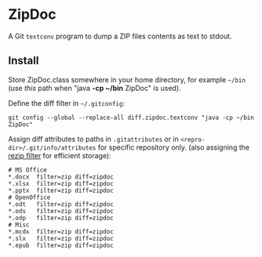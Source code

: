 # ZipDoc
A Git `textconv` program to dump a ZIP files contents as text to stdout.

## Install
Store ZipDoc.class somewhere in your home directory, for example `~/bin` (use *this* path when "java **-cp ~/bin** ZipDoc" is used).

Define the diff filter in `~/.gitconfig`:
```
git config --global --replace-all diff.zipdoc.textconv "java -cp ~/bin ZipDoc"
```

Assign diff attributes to paths in `.gitattributes` or in `<repro-dir>/.git/info/attributes` for specific repository only.
 (also assigning the [rezip filter](https://github.com/costerwi/rezip) for efficient storage):
```
# MS Office
*.docx  filter=zip diff=zipdoc
*.xlsx  filter=zip diff=zipdoc
*.pptx  filter=zip diff=zipdoc
# OpenOffice
*.odt   filter=zip diff=zipdoc
*.ods   filter=zip diff=zipdoc
*.odp   filter=zip diff=zipdoc
# Misc
*.mcdx  filter=zip diff=zipdoc
*.slx   filter=zip diff=zipdoc
*.epub	filter=zip diff=zipdoc
```

